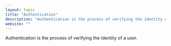 ```yaml
---
layout: topic
title: "Authentication"
description: "Authentication is the process of verifying the identity of a user."
website: ""
---
```


Authentication is the process of verifying the identity of a user.

